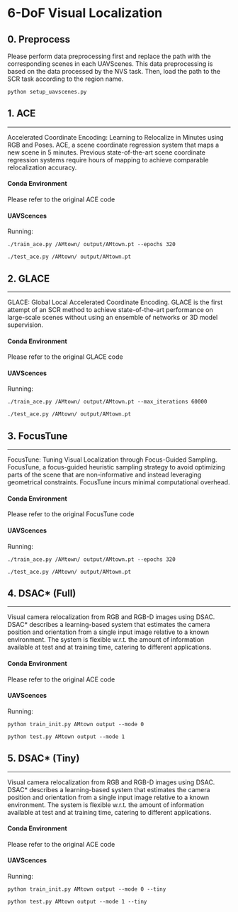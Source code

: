 # 6-DoF Visual Localization


## 0. Preprocess
Please perform data preprocessing first and replace the path with the corresponding scenes in each UAVScenes. This data preprocessing is based on the data processed by the NVS task. Then, load the path to the SCR task according to the region name.
```
python setup_uavscenes.py
```


## 1. ACE
---- 
Accelerated Coordinate Encoding: Learning to Relocalize in Minutes using RGB and Poses. ACE, a scene coordinate regression system that maps a new scene in 5 minutes. Previous state-of-the-art scene coordinate regression systems require hours of mapping to achieve comparable relocalization accuracy.

#### Conda Environment

Please refer to the original ACE code

#### UAVScences

Running:

```
./train_ace.py /AMtown/ output/AMtown.pt --epochs 320
```

```
./test_ace.py /AMtown/ output/AMtown.pt
```


## 2. GLACE
---- 
GLACE: Global Local Accelerated Coordinate Encoding. GLACE is the first attempt of an SCR method to achieve state-of-the-art performance on large-scale scenes without using an ensemble of networks or 3D model supervision.

#### Conda Environment

Please refer to the original GLACE code

#### UAVScences

Running:

```
./train_ace.py /AMtown/ output/AMtown.pt --max_iterations 60000
```

```
./test_ace.py /AMtown/ output/AMtown.pt
```


## 3. FocusTune
---- 
FocusTune: Tuning Visual Localization through Focus-Guided Sampling. FocusTune, a focus-guided heuristic sampling strategy to avoid optimizing parts of the scene that are non-informative and instead leveraging geometrical constraints. FocusTune incurs minimal computational overhead.

#### Conda Environment

Please refer to the original FocusTune code

#### UAVScences

Running:

```
./train_ace.py /AMtown/ output/AMtown.pt --epochs 320
```

```
./test_ace.py /AMtown/ output/AMtown.pt
```


## 4. DSAC* (Full)
---- 
Visual camera relocalization from RGB and RGB-D images using DSAC. DSAC* describes a learning-based system that estimates the camera position and orientation from a single input image relative to a known environment. The system is flexible w.r.t. the amount of information available at test and at training time, catering to different applications. 

#### Conda Environment

Please refer to the original ACE code

#### UAVScences

Running:

```
python train_init.py AMtown output --mode 0
```

```
python test.py AMtown output --mode 1
```


## 5. DSAC* (Tiny)
---- 
Visual camera relocalization from RGB and RGB-D images using DSAC. DSAC* describes a learning-based system that estimates the camera position and orientation from a single input image relative to a known environment. The system is flexible w.r.t. the amount of information available at test and at training time, catering to different applications. 

#### Conda Environment

Please refer to the original ACE code

#### UAVScences

Running:

```
python train_init.py AMtown output --mode 0 --tiny
```

```
python test.py AMtown output --mode 1 --tiny
```